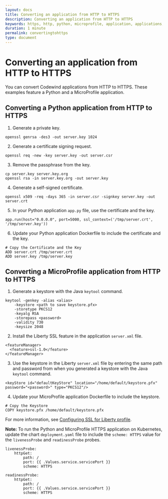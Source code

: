 ```yaml
---
layout: docs
title: Converting an application from HTTP to HTTPS
description: Converting an application from HTTP to HTTPS
keywords: https, http, python, microprofile, application, applications, codewind
duration: 1 minute
permalink: convertingtohttps
type: document
---
```


# Converting an application from HTTP to HTTPS

You can convert Codewind applications from HTTP to HTTPS. These examples feature a Python and a MicroProfile application.

## Converting a Python application from HTTP to HTTPS
1. Generate a private key.
 ```
 openssl genrsa -des3 -out server.key 1024
 ```
2. Generate a certificate signing request.
 ```
 openssl req -new -key server.key -out server.csr
 ```
3. Remove the passphrase from the key.
 ```
 cp server.key server.key.org
 openssl rsa -in server.key.org -out server.key
 ```
4. Generate a self-signed certificate.
 ```
 openssl x509 -req -days 365 -in server.csr -signkey server.key -out server.crt
 ```
5. In your Python application `app.py` file, use the certificate and the key.
 ```
 app.run(host="0.0.0.0", port=5000, ssl_context=('/tmp/server.crt', '/tmp/server.key'))
 ```
6. Update your Python application Dockerfile to include the certificate and the key.
 ```
 # Copy the Certificate and the Key
 ADD server.crt /tmp/server.crt
 ADD server.key /tmp/server.key
 ```

## Converting a MicroProfile application from HTTP to HTTPS
1. Generate a keystore with the Java `keytool` command.
 ```
 keytool -genkey -alias <alias>
     -keystore <path to save keystore.pfx>
     -storetype PKCS12
     -keyalg RSA
     -storepass <password>
     -validity 730
     -keysize 2048
 ```
2. Install the Liberty SSL feature in the application `server.xml` file.
 ```
 <featureManager>
   <feature>ssl-1.0</feature>
 </featureManager>
 ```
3. Use the keystore in the Liberty `server.xml` file by entering the same path and password from when you generated a keystore with the Java `keytool` command.
 ```
 <keyStore id="defaultKeyStore" location="/home/default/keystore.pfx" password="<password>" type="PKCS12"/>
 ```
4. Update your MicroProfile application Dockerfile to include the keystore.
 ```
 # Copy the Keystore
 COPY keystore.pfx /home/default/keystore.pfx
 ```

For more information, see [Configuring SSL for Liberty profile](https://www.ibm.com/support/knowledgecenter/SSHSCD_6.3.0/com.ibm.worklight.installconfig.doc/appcenter/t_ac_ssl_lib.html).

**Note:** To run the Python and MicroProfile HTTPS application on Kubernetes, update the chart `deployment.yaml` file to include the `scheme: HTTPS` value for the `livenessProbe` and `readinessProbe` probes.
```
livenessProbe:
    httpGet:
        path: /
        port: {{ .Values.service.servicePort }}
        scheme: HTTPS

```
```
readinessProbe:
    httpGet:
        path: /
        port: {{ .Values.service.servicePort }}
        scheme: HTTPS
```